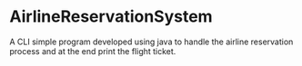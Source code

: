 # AirlineReservationSystem
A CLI simple program developed using java to handle the airline reservation process and at the end print the flight ticket.
